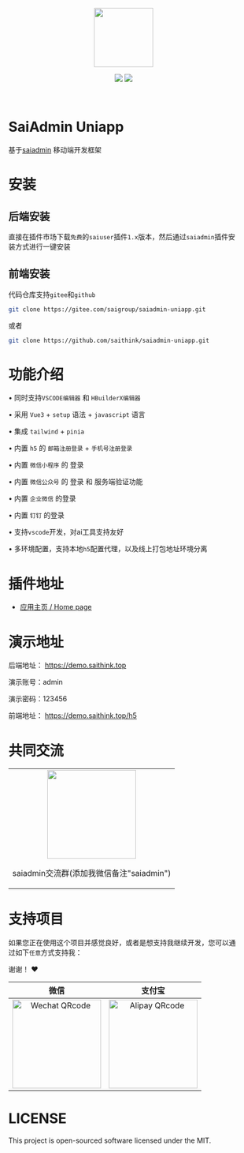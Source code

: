 <p align="center">
  <img src="https://saithink.top/images/logo.png" width="120" />
</p>
<p align="center">
  <img src="https://svg.hamm.cn/badge.svg?key=License&value=MIT" />
  <img src="https://svg.hamm.cn/badge.svg?key=Version&value=5.x" />
</p>

<div style="padding:18px;max-width: 1024px;margin:0 auto;">
<h1>SaiAdmin Uniapp</h1>

基于<a href="https://saithink.top" target="_blank">saiadmin</a> 移动端开发框架
<h1>安装</h1>

<h2>后端安装</h2>

直接在插件市场下载`免费`的`saiuser`插件`1.x`版本，然后通过`saiadmin`插件安装方式进行一键安装

<h2>前端安装</h2>

代码仓库支持`gitee`和`github`

```bash
git clone https://gitee.com/saigroup/saiadmin-uniapp.git
```

或者
```bash
git clone https://github.com/saithink/saiadmin-uniapp.git
```

<h1>功能介绍</h1>

• 同时支持`VSCODE编辑器` 和 `HBuilderX编辑器`

• 采用 `Vue3` + `setup` 语法 + `javascript` 语言

• 集成 `tailwind` + `pinia`

• 内置 `h5` 的 `邮箱注册登录` + `手机号注册登录`

• 内置 `微信小程序` 的 登录

• 内置 `微信公众号` 的 登录 和 服务端验证功能

• 内置 `企业微信` 的登录

• 内置 `钉钉` 的登录

• 支持`vscode`开发，对ai工具支持友好

• 多环境配置，支持本地`h5`配置代理，以及线上打包地址环境分离

<h1>插件地址</h1>

<ul>
  <li>
    <a href="https://saas.saithink.top/store/app-12" target="_blank">应用主页 / Home page</a>
  </li>
</ul>

<h1>演示地址</h1>
<p>后端地址： <a href="https://demo.saithink.top">https://demo.saithink.top</a></p>
<p>演示账号：admin</p>
<p>演示密码：123456</p>

<p>前端地址： <a href="https://demo.saithink.top/h5">https://demo.saithink.top/h5</a></p>


<h1>共同交流</h1>

<table>
  <tbody>
    <tr>
      <td align="center" valign="middle">
        <img src="https://saithink.top/images/me.png" class="no-zoom" width="180px">
        <p>saiadmin交流群(添加我微信备注"saiadmin")</p>
      </td>
    </tr>
  </tbody>
</table>

<h1>支持项目</h1>

如果您正在使用这个项目并感觉良好，或者是想支持我继续开发，您可以通过如下`任意`方式支持我：

谢谢！ ❤️


|                                       微信                                       |                                      支付宝                                      |
| :------------------------------------------------------------------------------: | :------------------------------------------------------------------------------: |
| <img src="https://saithink.top/images/wechat.png" alt="Wechat QRcode" width=180> | <img src="https://saithink.top/images/alipay.png" alt="Alipay QRcode" width=180> |

<div style="clear: both">
<h1>LICENSE</h1>
This project is open-sourced software licensed under the MIT.
</div>

</div>
